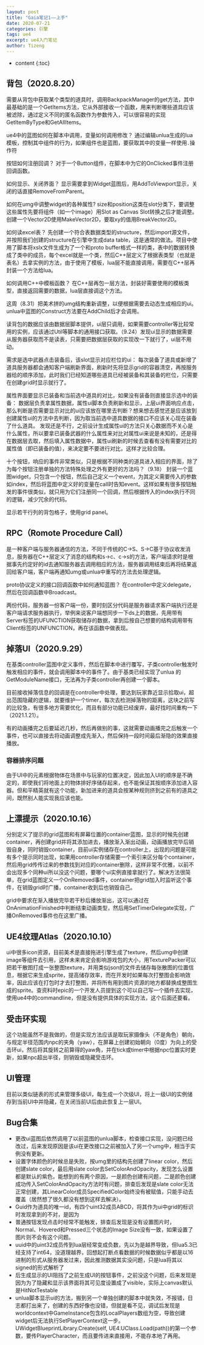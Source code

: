 ```yaml
---
layout: post
title: "Gaia笔记1——上手"
date: 2020-07-21
categories: 引擎
tags: ue4
excerpt: ue4入门笔记
author: Tizeng
---
```


* content
{:toc}

## 背包（2020.8.20）

需要从背包中获取某个类型的道具时，调用BackpackManager的get方法，其中最基础的是一个GetItems方法，它从外部接收一个函数，用来判断哪些道具应该被滤除，通过定义不同的匿名函数作为参数传入，可以很容易的实现GetItemByType和GetAllItems。

ue4中的蓝图如何在脚本中调用，变量如何调用修改？
通过编辑unlua生成的lua模板，控制其中组件的行为，如果组件也是蓝图，要获取其中的变量一样使用`.`操作符

按钮如何注册回调？
对于一个Button组件，在脚本中为它的OnClicked事件注册回调函数。

如何显示、关闭界面？
显示需要拿到Widget蓝图后，用AddToViewport显示，关闭的话直接RemoveFromParent。

如何在umg中调整widget的各种属性?
size和position这类在slot分类下，要调整这些属性先要将组件（如一个image）用Slot as Canvas Slot转换之后才能调整。
创建一个Vector2D使用MakeVector2D，要取xy的值用BreakVector2D。

如何读excel表？
先创建一个符合表数据类型的structure，然后import源文件，并按照我们创建的structure在引擎中生成data table，这是通常的做法。项目中使用了脚本将xslx文件生成为了一个和proto buffer格式一样的类，表中的数据转换成了类中的成员，每个excel就是一个类，然后C++层定义了根据表类型（也就是表名）去拿实例的方法，由于使用了模板，lua层不能直接调用，需要在C++层再封装一个方法给lua。

如何调用C++中模板函数？
在C++层再包一层方法，封装好需要使用的模板类型，直接返回需要的数据，lua层直接调这个方法。

这周（8.31）把美术拼的umg结构重新调整，以便根据需要去动态生成相应的ui。unlua中蓝图的Construct方法要在AddChild后才会调用。

读背包的数据应该由数据层脚本提供，ui层只调用，如果需要controller等比较常用的实例，应该通过Util等脚本的通用接口获取。（9.24）发现ui显示的数据需要从服务器获取而不是读表，只需要把数据层获取的实现改一下就行了，ui层不用动。

需求是选中武器点击装备后，该slot显示对应栏位的ui：
每次装备了道具或新增了道具服务器都会通知客户端刷新界面，刷新时先将显示grid的容器清空，再按服务器给的顺序添加，此时我们已经知道哪些道具已经被装备和其装备的栏位，只需要在创建grid时显示就行了。

属性界面要显示已装备和当前选中道具的对比，如果没有装备则直接显示选中的装备：
数据层负责拿属性数据，属性ui脚本负责刷新和显示，上层ui界面响应点击，那么判断是否需要显示对比的ui应该放在哪里去判断？想来想去感觉还是应该放到创建属性ui的方法中去判断，因为取当前选中道具数据的接口不应该关心现在装备了什么道具。
发现还是不行，之前设计生成属性ui的方法只关心数据而不关心是什么属性，所以要拿已装备武器的什么属性来对比对属性ui来说是未知的，还是得在数据层去取，然后填入属性数据中，属性ui刷新的时候去查看有没有需要对比的属性值（即已装备的值），来决定要不要进行对比，这样才比较合理。

十个按钮，响应的事件非常类似，只是根据不同种类的道具进入相应的界面，除了为每个按钮注册单独的方法特殊处理之外有更好的方法吗？（9.18）
封装一个蓝图widget，只包含一个按钮，然后自己定义一个event，为其定义需要传入的参数如index，然后将蓝图中定义好的变量在call时告知event。这样如果有很多按钮触发的事件很类似，就只用为它们注册同一个回调，然后根据传入的index执行不同的逻辑，减少冗余的代码。

显示若干行列的背包格子，使用grid panel。

## RPC（Romote Procedure Call）

是一种客户端与服务器通信的方法，不同于传统的C->S、S->C基于协议收发消息，服务器在C++层定义了消息的结构和s->c、c->s的方法，客户端请求时是根据事先约定好的id去通知服务器去调用相应的方法，服务器调用结束后再将结果返回给客户端，客户端再通知umg或unlua中重写的方法去处理逻辑。

proto协议定义的接口回调函数中如何通知蓝图？
在controller中定义delegate，然后在回调函数中Broadcast。

两份代码，服务器一份客户端一份，要时刻区分代码是服务器请求客户端执行还是客户端请求服务器执行，举例来说客户端想同步一下ds上的数据，先用带有Server标签的UFUNCTION获取储存的数据，拿到后按自己想要的结构调用带有Client标签的UNFUNCTION，再在该函数中做表现。

## 掉落UI（2020.9.29）

在基类controller蓝图中定义事件，然后在脚本中进行覆写，子类controller触发时触发相应的事件，就会调用脚本中的事件了。由于基类已经实现了unlua 的GetModuleName接口，无法再为子类controller再创建一个脚本。

目前接收掉落信息的回调是在controller中处理，要达到玩家靠近显示拾取ui，超出范围隐藏的逻辑，就要维护一个timer，每次去检测掉落物的距离，这块之前写的比较急，有很多地方需要优化，而且有部分功能已经废弃，最好找时间重构一下（2021.1.21）。

有的动画播完之后要延迟几秒，然后再做别的事，这就需要动画播完之后触发一个事件，也可以直接去将动画调整成先渐入，然后保持一段时间最后渐隐的效果直接播放。

### 容器排序问题

由于UI中的元素根据物体在场景中与玩家的位置决定，因此加入UI的顺序是不确定的，即使我们将地面上的物体排好序储存起来，也不能保证其按顺序添加进入容器。但和平精英就有这个功能，新加进来的道具会按某种规则挤到之前有的道具之间，既然别人能实现我应该也能。

## 上漂提示（2020.10.16）

分别定义了提示的grid蓝图和有屏幕位置的container蓝图，显示的时候先创建container，再创建grid并将其添加进去，播放渐入渐出动画，动画播放完毕后销毁自身，同时销毁container，目前ui实例储存在controller上，出现的问题是可能有多个提示同时出现，如果用controller存储需要一个索引来区分每个container，然后用grid传传过来的参数找到对应的container删除，这样非常不优雅，以前不会出现多个同种ui所以没这个问题，要哪个ui实例直接拿就行了。解决方法很简单，在grid蓝图定义一个OnRemoved事件，container把grid加入时监听这个事件，在销毁grid时广播，container收到后也销毁自己。

grid中要求在渐入播放完毕若干秒后播放渐出，这可以通过在OnAnimationFinished中判断结束动画类型，然后用SetTimerDelegate实现，广播OnRemoved事件也在这里广播。

## UE4纹理Atlas（2020.10.10）

ui中很多icon资源，目前美术是直接拖进引擎生成了texture，然后umg中创建image等组件去引用，这样未来肯定会影响游戏包的大小，用TexturePacker可以把若干散图打成一张整图texture，并用类似json的文件去储存每张散图的位置信息，根据它来生成sprite，提高储存效率，而在开发时如果每次打整图会影响效率，因此应该在打包时才去打整图，并将所有用到图片资源的地方都替换成整图生成的sprite。查资料时epic的一个开发人员提到这个可以自己写一个插件去实现，使用ue4中的commandline，但是没有提供具体的实现方法，这个后面还要看。

## 受击环实现

这个功能虽然不是我做的，但是实现方法应该是取玩家摄像头（不是角色）朝向，与规定半径范围内npc的夹角（yaw），在屏幕上创建初始朝向（0度）为向上的受击环ui，然后将其旋转之前算得的yaw角，并在tick或timer中根据npc位置实时更新，如果npc超出半径，则销毁或隐藏受击环。

## UI管理

目前以类似链表的形式来管理多级UI，每生成一个次级UI，将上一级UI的实例储存到当前UI中并隐藏，在关闭当前UI后由此恢复上一层UI。

## Bug合集

* 更改ui蓝图后依然调用了以前蓝图的unlua脚本，检查接口实现，没问题已经改过，后来发现原因是该ui在更改接口之前被加入了另一个umg中，相当于实例没有更新。
* 设置字体颜色的时候总是失败，按umg里的结构先创建了linear color，然后创建slate color，最后用slate color去SetColorAndOpacity，发现怎么设置都是默认的紫色，能想到的有两个原因，一是颜色创建有问题，二是颜色创建成功传入SetColorAndOpacity方法时有问题，排查后发现是slate color无法正常创建，其LinearColor成员SpecifiedColor始终没有被赋值，只能手动去覆盖（居然想了很久都没有想到这样去解决）。
* Guid作为道具的唯一id，有四个uint32成员ABCD，将其作为ui中grid的标识时发现拿到的不对，是因为
* 普通按钮发现点击时经常不能触发，排查后发现是没有设置图片时，Normal、Hovered和Pressed三个状态的Image Size没有一致，如果设置了图片则不会有这个问题。
* uuid中的uint32成员传到lua层经常变成负数，先以为是越界导致，但lua5.3已经支持了int64，没道理越界，回想起打断点看数据的时候数据似乎都是以16进制的形式从服务器发过来，因此推测数据其实没问题，只是lua将其以signed的形式解析了
* 后生成显示的UI阻挡了之前生成UI的按钮事件，之前没这个问题，后来发现是因为为了隐藏和显示该界面将其可见度设置成了visible，实际上canvas默认是HitNotTestable
* unlua脚本显示ui的方法，搬到另一个单独创建的脚本中就失效，不报错，日志都打出来了，创建的东西好像也没错，但就是看不见，调试后发现是worldcontext中GameInstance包含的LocalPlayers数组为空，导致创建widget后无法执行SetPlayerContext这一步。UWidgetBlueprintLibrary.Create(self, UE4.UClass.Load(path))的第一个参数，要传PlayerCharacter，而且要传进来直接用，不能存本地了再用。
